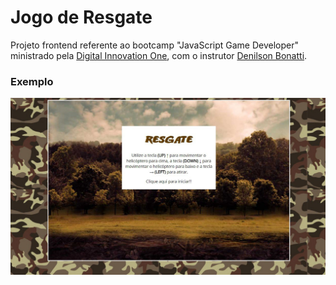# Jogo de Resgate
Projeto frontend referente ao bootcamp "JavaScript Game Developer" ministrado pela  [Digital Innovation One](https://www.dio.me/), com o instrutor [Denilson Bonatti](https://github.com/denilsonbonatti).

### Exemplo
![Gameplay Resgate](./imgs/game-image.jpeg)
